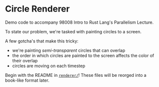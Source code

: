 # Circle Renderer

Demo code to accompany 98008 Intro to Rust Lang's Parallelism Lecture.

To state our problem, we're tasked with painting circles to a screen.

A few gotcha's that make this tricky:
* we're painting _semi-transparent_ circles that can overlap
* the order in which circles are painted to the screen affects the color of their overlap
* circles are moving on each timestep

Begin with the README in [`renderer/`](src/renderer/README.md)! These files will be reorged into a book-like format later.